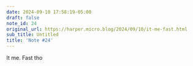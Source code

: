 ```yaml
---
date: 2024-09-10 17:58:19-05:00
draft: false
note_id: 24
original_url: https://harper.micro.blog/2024/09/10/it-me-fast.html
sub_title: Untitled
title: 'Note #24'
---
```


It me. Fast tho